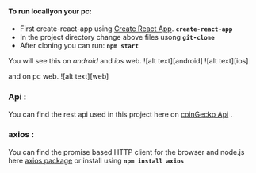 #### To run locallyon your pc:
- First create-react-app using [Create React App](https://github.com/facebook/create-react-app).
     **`create-react-app`**
- In the project directory change above files usong 
    **`git-clone`**
- After cloning you can run: 
   **`npm start`**

You will see this on *android* and *ios* web.
![alt text][android]
![alt text][ios]

and on pc web.
![alt text][web]

### Api :
You can find the rest api used in this project here on [coinGecko Api](https://www.coingecko.com/en/api) .
### axios :
You can find the promise based HTTP client for the browser and node.js here [axios package](https://www.npmjs.com/package/axios) or install using **`npm install axios`**
